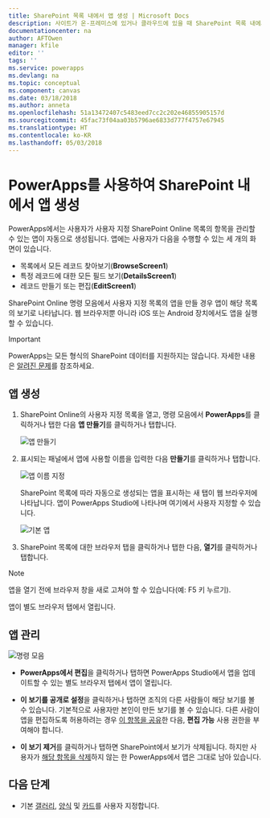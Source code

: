 ```yaml
---
title: SharePoint 목록 내에서 앱 생성 | Microsoft Docs
description: 사이트가 온-프레미스에 있거나 클라우드에 있을 때 SharePoint 목록 내에서 항목을 관리하는 세 화면 앱을 생성합니다.
documentationcenter: na
author: AFTOwen
manager: kfile
editor: ''
tags: ''
ms.service: powerapps
ms.devlang: na
ms.topic: conceptual
ms.component: canvas
ms.date: 03/18/2018
ms.author: anneta
ms.openlocfilehash: 51a13472407c5483eed7cc2c202e46855905157d
ms.sourcegitcommit: 45fac73f04aa03b5796ae6833d777f4757e67945
ms.translationtype: HT
ms.contentlocale: ko-KR
ms.lasthandoff: 05/03/2018
---
```

# <a name="generate-an-app-from-within-sharepoint-using-powerapps"></a>PowerApps를 사용하여 SharePoint 내에서 앱 생성

PowerApps에서는 사용자가 사용자 지정 SharePoint Online 목록의 항목을 관리할 수 있는 앱이 자동으로 생성됩니다. 앱에는 사용자가 다음을 수행할 수 있는 세 개의 화면이 있습니다.

* 목록에서 모든 레코드 찾아보기(**BrowseScreen1**)
* 특정 레코드에 대한 모든 필드 보기(**DetailsScreen1**)
* 레코드 만들기 또는 편집(**EditScreen1**)

SharePoint Online 명령 모음에서 사용자 지정 목록의 앱을 만들 경우 앱이 해당 목록의 보기로 나타납니다. 웹 브라우저뿐 아니라 iOS 또는 Android 장치에서도 앱을 실행할 수 있습니다.

> [!IMPORTANT]
> PowerApps는 모든 형식의 SharePoint 데이터를 지원하지는 않습니다. 자세한 내용은 [알려진 문제](connections/connection-sharepoint-online.md#known-issues)를 참조하세요.

## <a name="generate-an-app"></a>앱 생성
1. SharePoint Online의 사용자 지정 목록을 열고, 명령 모음에서 **PowerApps**를 클릭하거나 탭한 다음 **앱 만들기**를 클릭하거나 탭합니다.

    ![앱 만들기](./media/generate-app-from-sharepoint-list-interface/generate-new-app.png)

2. 표시되는 패널에서 앱에 사용할 이름을 입력한 다음 **만들기**를 클릭하거나 탭합니다.

    ![앱 이름 지정](./media/generate-app-from-sharepoint-list-interface/app-name.png)

    SharePoint 목록에 따라 자동으로 생성되는 앱을 표시하는 새 탭이 웹 브라우저에 나타납니다. 앱이 PowerApps Studio에 나타나며 여기에서 사용자 지정할 수 있습니다.

    ![기본 앱](./media/generate-app-from-sharepoint-list-interface/default-app.png)  
3. SharePoint 목록에 대한 브라우저 탭을 클릭하거나 탭한 다음, **열기**를 클릭하거나 탭합니다.

> [!NOTE]
> 앱을 열기 전에 브라우저 창을 새로 고쳐야 할 수 있습니다(예: F5 키 누르기).

앱이 별도 브라우저 탭에서 열립니다.

## <a name="manage-the-app"></a>앱 관리
![명령 모음](./media/generate-app-from-sharepoint-list-interface/command-bar.png)

* **PowerApps에서 편집**을 클릭하거나 탭하면 PowerApps Studio에서 앱을 업데이트할 수 있는 별도 브라우저 탭에서 앱이 열립니다.

* **이 보기를 공개로 설정**을 클릭하거나 탭하면 조직의 다른 사람들이 해당 보기를 볼 수 있습니다. 기본적으로 사용자만 본인이 만든 보기를 볼 수 있습니다. 다른 사람이 앱을 편집하도록 허용하려는 경우 [이 항목을 공유](share-app.md)한 다음, **편집 가능** 사용 권한을 부여해야 합니다.

* **이 보기 제거**를 클릭하거나 탭하면 SharePoint에서 보기가 삭제됩니다. 하지만 사용자가 [해당 항목을 삭제](delete-app.md)하지 않는 한 PowerApps에서 앱은 그대로 남아 있습니다.

## <a name="next-steps"></a>다음 단계
* 기본 [갤러리](customize-layout-sharepoint.md), [양식](customize-forms-sharepoint.md) 및 [카드](customize-card.md)를 사용자 지정합니다.
